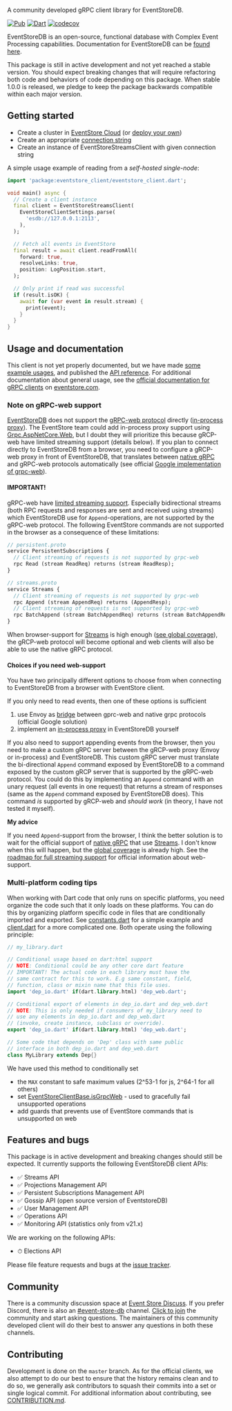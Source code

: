 A community developed gRPC client library for EventStoreDB.

[![Pub](https://img.shields.io/pub/v/eventstore_client.svg)](https://pub.dev/packages/eventstore_client)
[![Dart](https://github.com/DISCOOS/eventstore-client-dart/actions/workflows/dart.yml/badge.svg)](https://github.com/DISCOOS/eventstore-client-dart/actions/workflows/dart.yml)
[![codecov](https://codecov.io/gh/DISCOOS/eventstore-client-dart/branch/master/graph/badge.svg?token=HAHS8DUBHM)](https://codecov.io/gh/DISCOOS/eventstore-client-dart)

EventStoreDB is an open-source, functional database with Complex Event Processing
capabilities. Documentation for EventStoreDB can be [found here](https://eventstore.com/docs).

This package is still in active development and not yet reached a stable version.
You should expect breaking changes that will require refactoring both code and behaviors
of code depending on this package. When stable 1.0.0 is released, we pledge to keep the
package backwards compatible within each major version.

## Getting started
* Create a cluster in [EventStore Cloud](https://developers.eventstore.com/cloud/intro/) (or [deploy your own](https://developers.eventstore.com/server/v21.6/docs/installation/#quick-start-preview))
* Create an appropriate [connection string](https://developers.eventstore.com/clients/grpc/getting-started/#connection-details)
* Create an instance of EventStoreStreamsClient with given connection string

A simple usage example of reading from a _self-hosted single-node_:

```dart
import 'package:eventstore_client/eventstore_client.dart';

void main() async {
  // Create a client instance
  final client = EventStoreStreamsClient(
    EventStoreClientSettings.parse(
      'esdb://127.0.0.1:2113',
    ),
  );

  // Fetch all events in EventStore
  final result = await client.readFromAll(
    forward: true,
    resolveLinks: true,
    position: LogPosition.start,
  );

  // Only print if read was successful
  if (result.isOK) {
    await for (var event in result.stream) {
      print(event);
    }
  }
}
```

## Usage and documentation
This client is not yet properly documented, but we have made [some example usages](example/README.md),
and published the [API reference](https://pub.dev/documentation/eventstore_client/latest).
For additional documentation about general usage, see the 
[official documentation for gRPC clients](https://developers.eventstore.com/clients/grpc/getting-started)
on [eventstore.com](https://developers.eventstore.com).

### Note on gRPC-web support
[EventStoreDB](https://github.com/EventStore/EventStore) does not support the 
[gRPC-web protocol](https://github.com/grpc/grpc/blob/master/doc/PROTOCOL-WEB.md) 
directly ([in-process proxy](https://github.com/grpc/grpc-web/blob/master/doc/in-process-proxy.md)). 
The EventStore team could add in-process proxy support using [Grpc.AspNetCore.Web](https://www.nuget.org/packages/Grpc.AspNetCore.Web), 
but I doubt they will prioritize this because gRCP-web have limited streaming support (details below). 
If you plan to connect directly to EventStoreDB from a browser, you need to configure a gRCP-web proxy in 
front of EventStoreDB, that translates between [native gRPC](https://github.com/grpc/grpc/blob/master/doc/PROTOCOL-HTTP2.md) 
and gRPC-web protocols automatically (see official [Google implementation of grpc-web](https://github.com/grpc/grpc-web)).

#### IMPORTANT! 
gRPC-web have [limited streaming support](https://github.com/grpc/grpc-web#streaming-support). 
Especially bidirectional streams (both RPC requests and responses are sent and received using streams) which 
EventStoreDB use for `Append`-operations, are not supported by the gRPC-web protocol. The following 
EventStore commands are not supported in the browser as a consequence of these limitations:

```protobuf
// persistent.proto
service PersistentSubscriptions {
  // Client streaming of requests is not supported by grpc-web
  rpc Read (stream ReadReq) returns (stream ReadResp);
}

// streams.proto
service Streams {
  // Client streaming of requests is not supported by grpc-web
  rpc Append (stream AppendReq) returns (AppendResp);
  // Client streaming of requests is not supported by grpc-web
  rpc BatchAppend (stream BatchAppendReq) returns (stream BatchAppendResp);
}
```

When browser-support
for [Streams](https://streams.spec.whatwg.org/) is high enough ([see global coverage](https://caniuse.com/streams)),
the gRCP-web protocol will become optional and web clients will also be able to use the native gRPC protocol.

#### Choices if you need web-support
You have two principally different options to choose from when connecting to EventStoreDB from a browser with 
EventStore client.

If you only need to read events, then one of these options is sufficient
1. use Envoy as [bridge](tool/grpc/bridge/README.md) between gprc-web and native grpc protocols (official Google solution)
3. implement an [in-process proxy](https://github.com/grpc/grpc-web/blob/master/doc/in-process-proxy.md)
  in EventStoreDB yourself

If you also need to support appending events from the browser, then you need to make a custom gRPC server between 
the gRCP-web proxy (Envoy or in-process) and EventStoreDB. This custom gRPC server must translate the bi-directional 
`Append` command exposed by EventStoreDB to a command exposed by the custom gRCP server that is supported by the 
gRPC-web protocol. You could do this by implementing an `Append` command with an unary request (all events in one 
request) that returns a stream of responses (same as the `Append` command exposed by EventStoreDB does). 
This command _is_ supported by gRCP-web and _should work_ (in theory, I have not tested it myself). 

**My advice**

If you need `Append`-support from the browser, I think the better solution is to wait for the official support 
of [native gRPC](https://github.com/grpc/grpc/blob/master/doc/PROTOCOL-HTTP2.md) that
use [Streams](https://streams.spec.whatwg.org/). I don't know when this will happen, but 
the [global coverage](https://caniuse.com/streams) is already high. See the
[roadmap for full streaming support](https://github.com/grpc/grpc-web/blob/master/doc/streaming-roadmap.md) 
for official information about web-support.

### Multi-platform coding tips
When working with Dart code that only runs on specific platforms, you need organize the 
code such that it only loads on these platforms. You can do this by organizing platform 
specific code in files that are conditionally imported and exported. 
See [constants.dart](lib/src/core/constants.dart) for a simple example and 
[client.dart](lib/src/core/client.dart) for a more complicated one. Both operate using 
the following principle:
```dart
// my_library.dart

// Conditional usage based on dart:html support
// NOTE: Conditional could be any other core dart feature
// IMPORTANT! The actual code in each library must have the 
// same contract for this to work. E.g same constant, field, 
// function, class or mixin name that this file uses. 
import 'dep_io.dart' if(dart.library.html) 'dep_web.dart';

// Conditional export of elements in dep_io.dart and dep_web.dart
// NOTE: This is only needed if consumers of my_library need to 
// use any elements in dep_io.dart and dep_web.dart 
// (invoke, create instance, subclass or override).
export 'dep_io.dart' if(dart.library.html) 'dep_web.dart';

// Some code that depends on 'Dep' class with same public 
// interface in both dep_io.dart and dep_web.dart
class MyLibrary extends Dep{}

```

We have used this method to conditionally set 
* the `MAX` constant to safe maximum values (2^53-1 for js, 2^64-1 for all others)
* set [EventStoreClientBase.isGrpcWeb](lib/src/core/client_base.dart) - used to gracefully fail unsupported operations
* add guards that prevents use of EventStore commands that is unsupported on web

## Features and bugs

This package is in active development and breaking changes should still be expected. It currently
supports the following EventStoreDB client APIs:

* ✅   Streams API
* ✅   Projections Management API
* ✅   Persistent Subscriptions Management API
* ✅   Gossip API (open source version of EventstoreDB)
* ✅ User Management API
* ✅ Operations API
* ✅ Monitoring API (statistics only from v21.x)

We are working on the following APIs:

* ⏱ Elections API

Please file feature requests and bugs at the [issue tracker][tracker].

[tracker]: https://github.com/DISCOOS/eventstore-client-dart/issues/new

## Community
There is a community discussion space at [Event Store Discuss](https://discuss.eventstore.com).
If you prefer Discord, there is also an [#event-store-db](https://discord.com/channels/514783899440775168/762672037113757746) 
channel. [Click to join](https://discord.gg/7TfNjdckcY) the community and start asking questions. The maintainers of this community 
developed client will do their best to answer any questions in both these channels.

## Contributing
Development is done on the `master` branch. As for the official clients, we also
attempt to do our best to ensure that the history remains clean and to do so, we generally
ask contributors to squash their commits into a set or single logical commit.
For additional information about contributing, see [CONTRIBUTION.md][contributing].

[contributing]: https://github.com/DISCOOS/eventstore-client-dart/blob/master/CONTRIBUTION.md